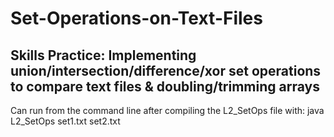 # Set-Operations-on-Text-Files
## Skills Practice: Implementing union/intersection/difference/xor set operations to compare text files &amp; doubling/trimming arrays

Can run from the command line after compiling the L2_SetOps file with: java L2_SetOps set1.txt set2.txt
